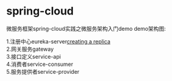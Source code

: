 # spring-cloud
微服务框架spring-cloud实践之微服务架构入门demo
demo架构图:

<div>1.注册中心eureka-server<a href="https://github.com/fengdongdong00/spring-cloud/edit/master/README.md">creating a replica</a> </div>
<div>2.网关服务gateway </div>
<div>3.接口定义service-api </div>
<div>4.消费者service-consumer </div>
<div>5.服务提供者service-provider </div>
